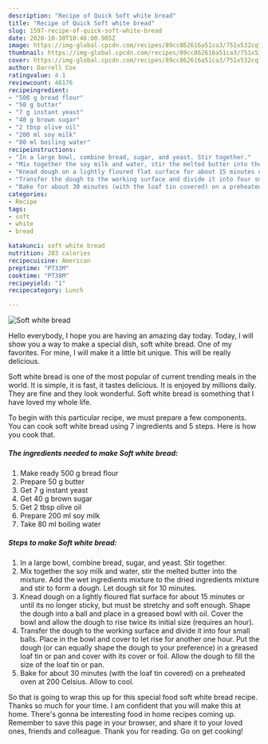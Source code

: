 ```yaml
---
description: "Recipe of Quick Soft white bread"
title: "Recipe of Quick Soft white bread"
slug: 1597-recipe-of-quick-soft-white-bread
date: 2020-10-30T10:46:00.985Z
image: https://img-global.cpcdn.com/recipes/89cc862616a51ca3/751x532cq70/soft-white-bread-recipe-main-photo.jpg
thumbnail: https://img-global.cpcdn.com/recipes/89cc862616a51ca3/751x532cq70/soft-white-bread-recipe-main-photo.jpg
cover: https://img-global.cpcdn.com/recipes/89cc862616a51ca3/751x532cq70/soft-white-bread-recipe-main-photo.jpg
author: Darrell Cox
ratingvalue: 4.1
reviewcount: 46176
recipeingredient:
- "500 g bread flour"
- "50 g butter"
- "7 g instant yeast"
- "40 g brown sugar"
- "2 tbsp olive oil"
- "200 ml soy milk"
- "80 ml boiling water"
recipeinstructions:
- "In a large bowl, combine bread, sugar, and yeast. Stir together."
- "Mix together the soy milk and water, stir the melted butter into the mixture. Add the wet ingredients mixture to the dried ingredients mixture and stir to form a dough. Let dough sit for 10 minutes."
- "Knead dough on a lightly floured flat surface for about 15 minutes or until its no longer sticky, but must be stretchy and soft enough. Shape the dough into a ball and place in a greased bowl with oil. Cover the bowl and allow the dough to rise twice its initial size (requires an hour)."
- "Transfer the dough to the working surface and divide it into four small balls. Place in the bowl and cover to let rise for another one hour. Put the dough (or can equally shape the dough to your preference) in a greased loaf tin or pan and cover with its cover or foil. Allow the dough to fill the size of the loaf tin or pan."
- "Bake for about 30 minutes (with the loaf tin covered) on a preheated oven at 200 Celsius. Allow to cool."
categories:
- Recipe
tags:
- soft
- white
- bread

katakunci: soft white bread 
nutrition: 203 calories
recipecuisine: American
preptime: "PT33M"
cooktime: "PT38M"
recipeyield: "1"
recipecategory: Lunch

---
```



![Soft white bread](https://img-global.cpcdn.com/recipes/89cc862616a51ca3/751x532cq70/soft-white-bread-recipe-main-photo.jpg)

Hello everybody, I hope you are having an amazing day today. Today, I will show you a way to make a special dish, soft white bread. One of my favorites. For mine, I will make it a little bit unique. This will be really delicious.



Soft white bread is one of the most popular of current trending meals in the world. It is simple, it is fast, it tastes delicious. It is enjoyed by millions daily. They are fine and they look wonderful. Soft white bread is something that I have loved my whole life.


To begin with this particular recipe, we must prepare a few components. You can cook soft white bread using 7 ingredients and 5 steps. Here is how you cook that.

<!--inarticleads1-->

##### The ingredients needed to make Soft white bread:

1. Make ready 500 g bread flour
1. Prepare 50 g butter
1. Get 7 g instant yeast
1. Get 40 g brown sugar
1. Get 2 tbsp olive oil
1. Prepare 200 ml soy milk
1. Take 80 ml boiling water




<!--inarticleads2-->

##### Steps to make Soft white bread:

1. In a large bowl, combine bread, sugar, and yeast. Stir together.
1. Mix together the soy milk and water, stir the melted butter into the mixture. Add the wet ingredients mixture to the dried ingredients mixture and stir to form a dough. Let dough sit for 10 minutes.
1. Knead dough on a lightly floured flat surface for about 15 minutes or until its no longer sticky, but must be stretchy and soft enough. Shape the dough into a ball and place in a greased bowl with oil. Cover the bowl and allow the dough to rise twice its initial size (requires an hour).
1. Transfer the dough to the working surface and divide it into four small balls. Place in the bowl and cover to let rise for another one hour. Put the dough (or can equally shape the dough to your preference) in a greased loaf tin or pan and cover with its cover or foil. Allow the dough to fill the size of the loaf tin or pan.
1. Bake for about 30 minutes (with the loaf tin covered) on a preheated oven at 200 Celsius. Allow to cool.




So that is going to wrap this up for this special food soft white bread recipe. Thanks so much for your time. I am confident that you will make this at home. There's gonna be interesting food in home recipes coming up. Remember to save this page in your browser, and share it to your loved ones, friends and colleague. Thank you for reading. Go on get cooking!
